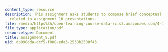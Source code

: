 ```yaml
---
content_type: resource
description: This assignment asks students to compose brief conceptual statements
  related to assignment 10 presentations.
file: /media/https%3A/open-learning-course-data-rc.s3.amazonaws.com/4-104-architecture-studio-intentions-spring-2005/db098ddadcf5f008eda32538b2508f43_assignment_9.pdf
file_type: application/pdf
resourcetype: Document
title: assignment_9.pdf
uid: db098dda-dcf5-f008-eda3-2538b2508f43
---
```

